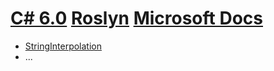 # [C# 6.0](#README.ipynb) [Roslyn](https://github.com/dotnet/roslyn/blob/master/docs/Language%20Feature%20Status.md) [Microsoft Docs](https://docs.microsoft.com/de-de/dotnet/csharp/whats-new/csharp-6)

* [StringInterpolation](StringInterpolation.ipynb)
* ...
